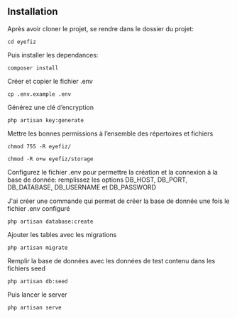## Installation

Après avoir cloner le projet, se rendre dans le dossier du projet: 

```
cd eyefiz
```

Puis installer les dependances:

```
composer install
```

Créer et copier le fichier .env

```
cp .env.example .env
```

Générez une clé d’encryption

```
php artisan key:generate
```

Mettre les bonnes permissions à l’ensemble des répertoires et fichiers

```
chmod 755 -R eyefiz/
```

```
chmod -R o+w eyefiz/storage
```

Configurez le fichier .env pour permettre la création et la connexion à la base de donnée:
remplissez les options DB_HOST, DB_PORT, DB_DATABASE, DB_USERNAME et DB_PASSWORD

J'ai créer une commande qui permet de créer la base de donnée une fois le fichier .env configuré

```
php artisan database:create
```

Ajouter les tables avec les migrations

```
php artisan migrate
```

Remplir la base de données avec les données de test contenu dans les fichiers seed

```
php artisan db:seed
```

Puis lancer le server 

```
php artisan serve
```
